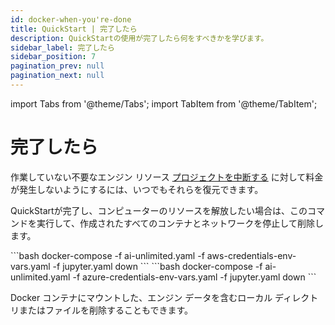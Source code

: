 ```yaml
---
id: docker-when-you're-done
title: QuickStart | 完了したら
description: QuickStartの使用が完了したら何をすべきかを学びます。
sidebar_label: 完了したら
sidebar_position: 7
pagination_prev: null
pagination_next: null
---
```

import Tabs from '@theme/Tabs';
import TabItem from '@theme/TabItem';

# 完了したら

作業していない不要なエンジン リソース [プロジェクトを中断する](../../manage-ai-unlimited/suspend-and-restore-project.md) に対して料金が発生しないようにするには、いつでもそれらを復元できます。

QuickStartが完了し、コンピューターのリソースを解放したい場合は、このコマンドを実行して、作成されたすべてのコンテナとネットワークを停止して削除します。

<Tabs>
<TabItem value="aws" label="AWS">
  ```bash 
docker-compose -f ai-unlimited.yaml -f aws-credentials-env-vars.yaml -f jupyter.yaml down
  ```
</TabItem>

<TabItem value="azure" label="Azure">
 ```bash
docker-compose -f ai-unlimited.yaml -f azure-credentials-env-vars.yaml -f jupyter.yaml down
  ```
</TabItem>
</Tabs> 

Docker コンテナにマウントした、エンジン データを含むローカル ディレクトリまたはファイルを削除することもできます。 

